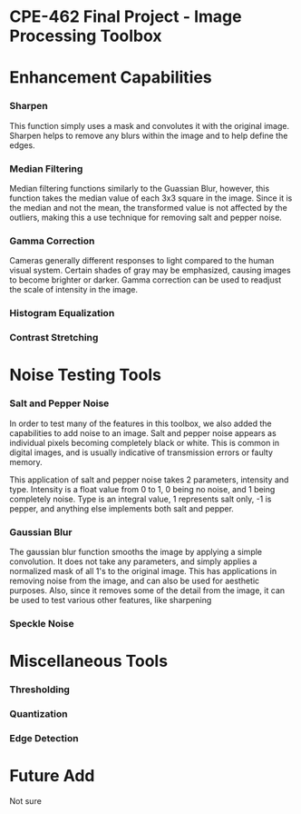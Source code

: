# CPE-462 Final Project - Image Processing Toolbox

# Enhancement Capabilities
### Sharpen
This function simply uses a mask and convolutes it with the original image. Sharpen helps to remove any blurs within the image and to help define the edges.

### Median Filtering
Median filtering functions similarly to the Guassian Blur, however, this function takes the median value of each 3x3 square in the image. Since it is the median and not the mean, the transformed value is not affected by the outliers, making this a use technique for removing salt and pepper noise.

### Gamma Correction
Cameras generally different responses to light compared to the human visual system. Certain shades of gray may be emphasized, causing images to become brighter or darker. Gamma correction can be used to readjust the scale of intensity in the image.

### Histogram Equalization
### Contrast Stretching

# Noise Testing Tools

### Salt and Pepper Noise
In order to test many of the features in this toolbox, we also added the capabilities to add noise to an image. Salt and pepper noise appears as individual pixels becoming completely black or white. This is common in digital images, and is usually indicative of transmission errors or faulty memory.

This application of salt and pepper noise takes 2 parameters, intensity and type. Intensity is a float value from 0 to 1, 0 being no noise, and 1 being completely noise. Type is an integral value, 1 represents salt only, -1 is pepper, and anything else implements both salt and pepper.

### Gaussian Blur
The gaussian blur function smooths the image by applying a simple convolution. It does not take any parameters, and simply applies a normalized mask of all 1's to the original image. This has applications in removing noise from the image, and can also be used for aesthetic purposes. Also, since it removes some of the detail from the image, it can be used to test various other features, like sharpening

### Speckle Noise

# Miscellaneous Tools

### Thresholding
### Quantization
### Edge Detection

# Future Add
Not sure
